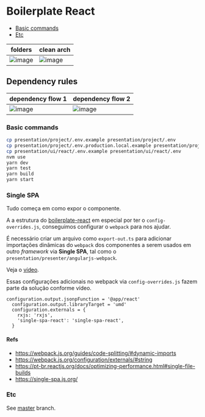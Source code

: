 # Boilerplate React

- [Basic commands](#basic-commands)
- [Etc](#etc)

| folders                                                                                                        | clean arch                                                                                                     |
| -------------------------------------------------------------------------------------------------------------- | -------------------------------------------------------------------------------------------------------------- |
| ![image](https://user-images.githubusercontent.com/2935122/126218252-2da8361a-2695-4397-810a-bf1f049db6d7.png) | ![image](https://user-images.githubusercontent.com/2935122/115903958-9896a500-a43a-11eb-8663-50b6798d15cd.png) |

## Dependency rules

| dependency flow 1                                                                                              | dependency flow 2                                                                                              |
| -------------------------------------------------------------------------------------------------------------- | -------------------------------------------------------------------------------------------------------------- |
| ![image](https://user-images.githubusercontent.com/2935122/115903958-9896a500-a43a-11eb-8663-50b6798d15cd.png) | ![image](https://user-images.githubusercontent.com/2935122/115903965-9af8ff00-a43a-11eb-9e68-8b8d31423b71.png) |

### Basic commands

```bash
cp presentation/project/.env.example presentation/project/.env
cp presentation/project/.env.production.local.example presentation/project/.env.production.local
cp presentation/ui/react/.env.example presentation/ui/react/.env
nvm use
yarn dev
yarn test
yarn build
yarn start
```

### Single SPA

Tudo começa em como expor o componente.

A a estrutura do [boilerplate-react](https://github.com/jefferson-william/boilerplate-react) em especial por ter o `config-overrides.js`, conseguimos configurar o `webpack` para nos ajudar.

É necessário criar um arquivo como `export-out.ts` para adicionar importações dinâmicas do `webpack` dos componentes a serem usados em outro _framework_ via **Single SPA**, tal como o `presentation/presenter/angularjs-webpack`.

Veja o [vídeo](https://drive.google.com/file/d/1Aoakrt8SglcHeODOntsnpDtyfKV20emc/view?usp=sharing).

Essas configurações adicionais no webpack via `config-overrides.js` fazem parte da solução conforme vídeo.

```
configuration.output.jsonpFunction = '@app/react'
  configuration.output.libraryTarget = 'umd'
  configuration.externals = {
    rxjs: 'rxjs',
    'single-spa-react': 'single-spa-react',
  }
```

#### Refs

- https://webpack.js.org/guides/code-splitting/#dynamic-imports
- https://webpack.js.org/configuration/externals/#string
- https://pt-br.reactjs.org/docs/optimizing-performance.html#single-file-builds
- https://single-spa.js.org/

### Etc

See [master](https://github.com/jefferson-william/boilerplate-react) branch.
